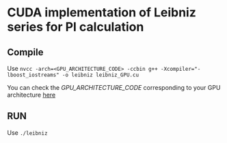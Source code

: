 # CUDA implementation of Leibniz series for PI calculation

## Compile
Use  `nvcc -arch=<GPU_ARCHITECTURE_CODE> -ccbin g++ -Xcompiler="-lboost_iostreams" -o leibniz leibniz_GPU.cu`

You can check the *GPU_ARCHITECTURE_CODE* corresponding to your GPU architecture <a href="https://arnon.dk/matching-sm-architectures-arch-and-gencode-for-various-nvidia-cards/" target="_blank">here</a>
<br>

## RUN 
Use `./leibniz` 
<br>

